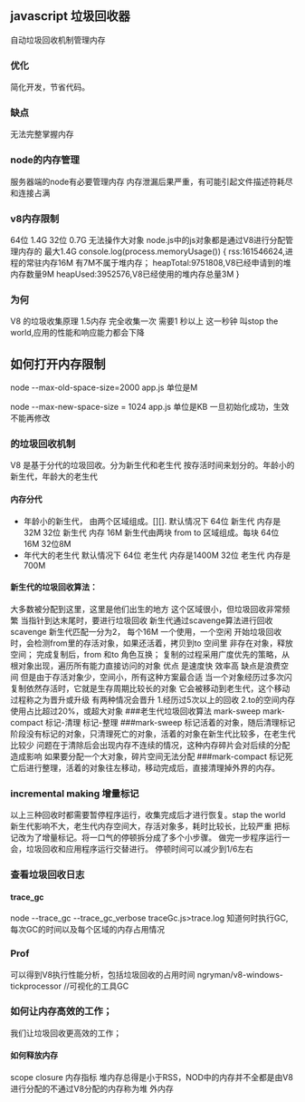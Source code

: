 ## javascript 垃圾回收器
自动垃圾回收机制管理内存
### 优化
简化开发，节省代码。
### 缺点
无法完整掌握内存
### node的内存管理 
服务器端的node有必要管理内存
内存泄漏后果严重，有可能引起文件描述符耗尽和连接占满
### v8内存限制
64位 1.4G 32位 0.7G
无法操作大对象
node.js中的js对象都是通过V8进行分配管理内存的
最大1.4G 
    console.log(process.memoryUsage())
    {
      rss:161546624,进程的常驻内存16M 有7M不属于堆内存；
      heapTotal:9751808,V8已经申请到的堆内存数量9M
      heapUsed:3952576,V8已经使用的堆内存总量3M
    }
### 为何
V8 的垃圾收集原理
1.5内存 完全收集一次 需要1 秒以上
这一秒钟 叫stop the world,应用的性能和响应能力都会下降
## 如何打开内存限制
node --max-old-space-size=2000 app.js 单位是M

node --max-new-space-size = 1024 app.js 单位是KB
一旦初始化成功，生效不能再修改
### 的垃圾回收机制
V8 是基于分代的垃圾回收。分为新生代和老生代
按存活时间来划分的。年龄小的新生代，年龄大的老生代
#### 内存分代
- 年龄小的新生代，
  由两个区域组成。[][].
  默认情况下 64位 新生代 内存是32M
            32位 新生代 内存 16M
  新生代由两块 from to 区域组成。每块 64位 16M 32位8M 
- 年代大的老生代
  默认情况下 64位 老生代 内存是1400M
            32位 老生代 内存是700M
#### 新生代的垃圾回收算法：
大多数被分配到这里，这里是他们出生的地方
这个区域很小，但垃圾回收非常频繁
当指针到达末尾时，要进行垃圾回收
新生代通过scavenge算法进行回收
scavenge
新生代匹配一分为2， 每个16M
一个使用，一个空闲
开始垃圾回收时，会检测from里的存活对象，如果还活着，拷贝到to 空间里
非存在对象，释放空间；
完成复制后，from 和to 角色互换；
复制的过程采用广度优先的策略，从根对象出现，遍历所有能力直接访问的对象
优点 是速度快 效率高
缺点是浪费空间
但是由于存活对象少，空间小，所有这种方案最合适
当一个对象经历过多次闪复制依然存活时，它就是生存周期比较长的对象 它会被移动到老生代，这个移动过程称之为晋升或升级
有两种情况会晋升
1.经历过5次以上的回收
2.to的空间内存使用占比超过20%，或超大对象
###老生代垃圾回收算法
mark-sweep mark-compact
  标记-清理   标记-整理
###mark-sweep
标记活着的对象，随后清理标记阶段没有标记的对象，只清理死亡的对象，活着的对象在新生代比较多，在老生代比较少
问题在于清除后会出现内存不连续的情况，这种内存碎片会对后续的分配造成影响
如果要分配一个大对象，碎片空间无法分配
###mark-compact
标记死亡后进行整理，活着的对象往左移动，移动完成后，直接清理掉外界的内存。
### incremental making 增量标记
以上三种回收时都需要暂停程序运行，收集完成后才进行恢复。stap the world
新生代影响不大，老生代内存空间大，存活对象多，耗时比较长，比较严重
把标记改为了增量标记。将一口气的停顿拆分成了多个小步骤。
做完一步程序运行一会，垃圾回收和应用程序运行交替进行。
停顿时间可以减少到1/6左右
### 查看垃圾回收日志
#### trace_gc
node --trace_gc --trace_gc_verbose traceGc.js>trace.log
知道何时执行GC,每次GC的时间以及每个区域的内存占用情况
### Prof
可以得到V8执行性能分析，包括垃圾回收的占用时间
ngryman/v8-windows-tickprocessor //可视化的工具GC
### 如何让内存高效的工作；
我们让垃圾回收更高效的工作；
#### 如何释放内存
scope closure
内存指标
堆内存总得是小于RSS，NOD中的内存并不全都是由V8进行分配的不通过V8分配的内存称为堆 外内存






